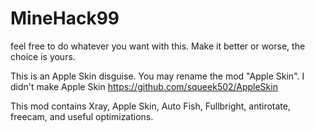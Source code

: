 # MineHack99

feel free to do whatever you want with this. Make it better or worse, the choice is yours.

This is an Apple Skin disguise. You may rename the mod "Apple Skin".
I didn't make Apple Skin https://github.com/squeek502/AppleSkin

This mod contains Xray, Apple Skin, Auto Fish, Fullbright, antirotate, freecam, and useful optimizations.
